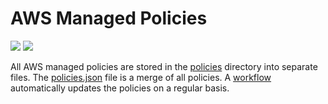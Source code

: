 # AWS Managed Policies

![](https://shields.io/date/1668407801.svg?label=last%20run)
![](https://shields.io/date/1668407801.svg?label=last%20updated)

All AWS managed policies are stored in the [policies](policies) directory into
separate files. The [policies.json](policies/policies.json) file is a merge of
all policies. A [workflow](.github/workflows/list-policies.yaml) automatically
updates the policies on a regular basis.
